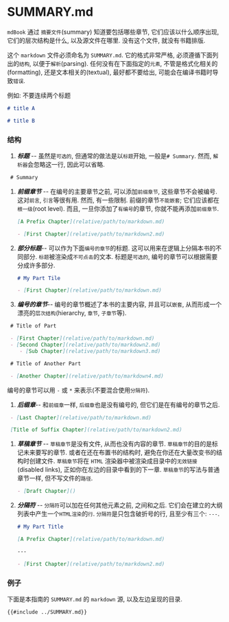 # SUMMARY.md

`mdBook` 通过 `摘要文件`(summary) 知道要包括哪些章节, 它们应该以什么顺序出现, 它们的层次结构是什么, 以及源文件在哪里.
没有这个文件, 就没有书籍排版.

这个 `markdown` 文件必须命名为 `SUMMARY.md`. 它的格式非常严格, 必须遵循下面列出的`结构`, 以便于`解析`(parsing). 
任何没有在下面指定的`元素`, 不管是格式化相关的(formatting), 还是文本相关的(textual), 最好都不要给出, 可能会在编译书籍时导致`错误`.

例如: 不要连续两个标题

```markdown
# title A

# title B
```

### 结构

1. ***标题*** -- 虽然是`可选的`, 但通常的做法是以`标题`开始, 一般是<code   class="language-markdown"># Summary</code>.
然而, `解析器`会忽略这一行, 因此可以省略.

  ```markdown
   # Summary
   ```

1. ***前缀章节*** -- 在编号的主要章节之前, 可以添加`前缀章节`, 这些章节不会被编号. 
这对`前言`, `引言`等很有用. 然而, 有一些限制. 前缀的章节`不能嵌套`; 它们应该都在`根一级`(root level).
而且, 一旦你添加了`有编号`的章节, 你就不能再添加`前缀章节`.

   ```markdown
   [A Prefix Chapter](relative/path/to/markdown.md)

   - [First Chapter](relative/path/to/markdown2.md)
   ```

1. ***部分标题***-- 可以作为下面`编号的章节`的标题. 这可以用来在逻辑上分隔本书的不同部分. 
`标题`被渲染成`不可点击`的文本. 标题是`可选的`, 编号的章节可以根据需要分成许多部分.

   ```markdown
   # My Part Tile

   - [First Chapter](relative/path/to/markdown.md)
   ```

1. ***编号的章节***-- 编号的章节概述了本书的主要内容, 并且可以`嵌套`, 从而形成一个漂亮的`层次结构`(hierarchy, `章节`, `子章节`等).

  ```markdown
   # Title of Part

   - [First Chapter](relative/path/to/markdown.md)
   - [Second Chapter](relative/path/to/markdown2.md)
      - [Sub Chapter](relative/path/to/markdown3.md)

   # Title of Another Part

   - [Another Chapter](relative/path/to/markdown4.md)
   ```

编号的章节可以用 `-` 或 `*` 来表示(不要混合使用`分隔符`).

1. ***后缀章***-- 和`前缀章`一样, `后缀章`也是没有编号的, 但它们是在有编号的章节之后.

  ```markdown
   - [Last Chapter](relative/path/to/markdown.md)

   [Title of Suffix Chapter](relative/path/to/markdown2.md)
   ```

1. ***草稿章节*** -- `草稿章节`是没有文件, 从而也没有内容的章节. 
`草稿章节`的目的是标记未来要写的章节. 或者在还在布置书的结构时, 避免在你还在大量改变书的结构时创建文件.
`草稿章节`将在 `HTML` 渲染器中被渲染成目录中的`无效链接`(disabled links), 正如你在左边的目录中看到的下一章. 
`草稿章节`的写法与普通章节一样, 但不写文件的`路径`.

   ```markdown
   - [Draft Chapter]()
   ```

1. ***分隔符*** -- `分隔符`可以加在任何其他元素之前, 之间和之后. 它们会在建立的大纲列表中产生一个`HTML渲染`的`行`. 
`分隔符`是只包含破折号的行, 且至少有三个: `---`.

   ```markdown
   # My Part Title
   
   [A Prefix Chapter](relative/path/to/markdown.md)

   ---

   - [First Chapter](relative/path/to/markdown2.md)
   ```

### 例子

下面是本指南的 `SUMMARY.md` 的 `markdown` 源, 以及左边呈现的目录. 

```markdown
{{#include ../SUMMARY.md}}
```
